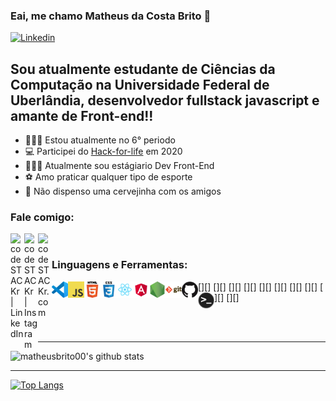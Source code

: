 ###  Eai, me chamo Matheus da Costa Brito 👋

[![Linkedin](https://img.shields.io/badge/-LinkedIn-222222?style=flat-square&logo=Linkedin&logoColor=white&link=https://www.linkedin.com/in/sudiptoghosh99/)](linkedin)

## Sou atualmente estudante de Ciências da Computação na Universidade Federal de Uberlândia, desenvolvedor fullstack javascript e amante de Front-end!!

- 👨🏽‍🎓 Estou atualmente no 6° periodo
- 💻 Participei do [Hack-for-life][certificado] em 2020
- 👨🏽‍💼 Atualmente sou estágiario Dev Front-End
- ⚽ Amo praticar qualquer tipo de esporte
- 🍻 Não dispenso uma cervejinha com os amigos


### Fale comigo:

[<img align="left" alt="codeSTACKr | LinkedIn" width="22px" src="https://cdn.jsdelivr.net/npm/simple-icons@v3/icons/linkedin.svg" />][linkedin]
[<img align="left" alt="codeSTACKr | Instagram" width="22px" src="https://cdn.jsdelivr.net/npm/simple-icons@v3/icons/instagram.svg" />][instagram]
[<img align="left" alt="codeSTACKr.com" width="22px" src="https://cdn.jsdelivr.net/npm/simple-icons@v3/icons/facebook.svg" />][facebook]

<br />

### Linguagens e Ferramentas:

[<img align="left" alt="Visual Studio Code" width="26px" src="https://raw.githubusercontent.com/github/explore/80688e429a7d4ef2fca1e82350fe8e3517d3494d/topics/visual-studio-code/visual-studio-code.png" />][]
[<img align="left" alt="JavaScript" width="26px" src="https://raw.githubusercontent.com/github/explore/80688e429a7d4ef2fca1e82350fe8e3517d3494d/topics/javascript/javascript.png" />][]
[<img align="left" alt="HTML5" width="26px" src="https://raw.githubusercontent.com/github/explore/80688e429a7d4ef2fca1e82350fe8e3517d3494d/topics/html/html.png" />][]
[<img align="left" alt="CSS3" width="26px" src="https://raw.githubusercontent.com/github/explore/80688e429a7d4ef2fca1e82350fe8e3517d3494d/topics/css/css.png" />][]
[<img align="left" alt="React" width="26px" src="https://raw.githubusercontent.com/github/explore/80688e429a7d4ef2fca1e82350fe8e3517d3494d/topics/react/react.png" />][]
[<img align="left" alt="Angular" width="26px" src="https://raw.githubusercontent.com/github/explore/80688e429a7d4ef2fca1e82350fe8e3517d3494d/topics/angular/angular.png" />][]
[<img align="left" alt="Node.js" width="26px" src="https://raw.githubusercontent.com/github/explore/80688e429a7d4ef2fca1e82350fe8e3517d3494d/topics/nodejs/nodejs.png" />][]
[<img align="left" alt="Git" width="26px" src="https://raw.githubusercontent.com/github/explore/80688e429a7d4ef2fca1e82350fe8e3517d3494d/topics/git/git.png" />][]
[<img align="left" alt="GitHub" width="26px" src="https://raw.githubusercontent.com/github/explore/78df643247d429f6cc873026c0622819ad797942/topics/github/github.png" />][]
[<img align="left" alt="Terminal" width="26px" src="https://raw.githubusercontent.com/github/explore/80688e429a7d4ef2fca1e82350fe8e3517d3494d/topics/terminal/terminal.png" />][]

<br />
<br />

---

![matheusbrito00's github stats](https://github-readme-stats.vercel.app/api/?username=matheusbrito00&show_icons=true&title_color=fff&icon_color=79ff97&text_color=9f9f9f&bg_color=151515)

---

[![Top Langs](https://github-readme-stats.vercel.app/api/top-langs/?username=matheusbrito00&langs_count=8)](https://github.com/matheusbrito00/github-readme-stats)

[facebook]: https://www.facebook.com/profile.php?id=100002393580731
[instagram]: https://www.instagram.com/batheus.mrito/
[linkedin]: https://www.linkedin.com/in/matheusbrito00/
[certificado]: https://iftm.edu.br/sistema-eventos/controlador/certificadoModeloLiberado/carregarCertificadoPdf.php?eventosCertificadoModeloLiberadoId=6986&eventosInscricaoAtividadeId=3900&legado=
